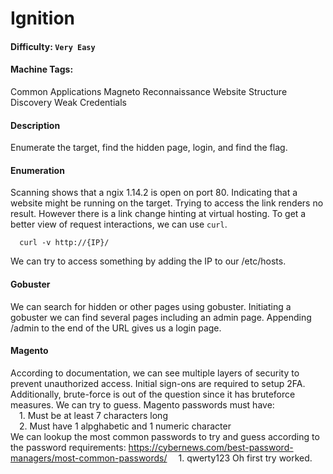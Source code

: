 # Ignition

#### Difficulty: <code>Very Easy</code>

#### Machine Tags:
  Common Applications
  Magneto
  Reconnaissance
  Website Structure Discovery
  Weak Credentials

#### Description
  Enumerate the target, find the hidden page, login, and find the flag. 
  
#### **Enumeration**
  Scanning shows that a ngix 1.14.2 is open on port 80. Indicating that a website might be running on the target. Trying to access the link renders no result. However there is a link change hinting at virtual hosting. To get a better view of request interactions, we can use <code>curl</code>.  
  ```
    curl -v http://{IP}/
  ```
  We can try to access something by adding the IP to our /etc/hosts. 

#### **Gobuster**
  We can search for hidden or other pages using gobuster. Initiating a gobuster we can find several pages including an admin page. Appending /admin to the end of the URL gives us a login page. 

#### **Magento**
  According to documentation, we can see multiple layers of security to prevent unauthorized access. Initial sign-ons are required to setup 2FA. Additionally, brute-force is out of the question since it has bruteforce measures. We can try to guess. Magento passwords must have:   
    &emsp;1. Must be at least 7 characters long  
    &emsp;2. Must have 1 alpghabetic and 1 numeric character  
  We can lookup the most common passwords to try and guess according to the password requirements: 
  https://cybernews.com/best-password-managers/most-common-passwords/
    &emsp;1. qwerty123
  Oh first try worked. 
